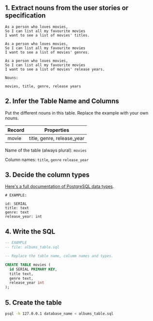 ## 1. Extract nouns from the user stories or specification

```
As a person who loves movies,
So I can list all my favourite movies
I want to see a list of movies' titles.

As a person who loves movies,
So I can list all my favourite movies
I want to see a list of movies' genres.

As a person who loves movies,
So I can list all my favourite movies
I want to see a list of movies' release years.

```

```
Nouns:

movies, title, genre, release years
```

## 2. Infer the Table Name and Columns

Put the different nouns in this table. Replace the example with your own nouns.

| Record                | Properties                   |
| --------------------- | -----------------------------|
| movie                 | title, genre, release_year   |

Name of the table (always plural): `movies`

Column names: `title`, `genre` `release_year`

## 3. Decide the column types

[Here's a full documentation of PostgreSQL data types](https://www.postgresql.org/docs/current/datatype.html).

```
# EXAMPLE:

id: SERIAL
title: text
genre: text
release_year: int
```

## 4. Write the SQL

```sql
-- EXAMPLE
-- file: albums_table.sql

-- Replace the table name, columm names and types.

CREATE TABLE movies (
  id SERIAL PRIMARY KEY,
  title text,
  genre text,
  release_year int
);
```

## 5. Create the table

```bash
psql -h 127.0.0.1 database_name < albums_table.sql
```